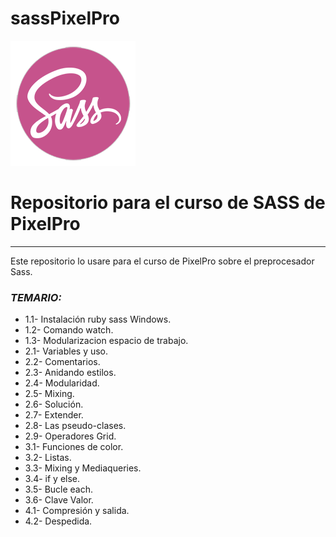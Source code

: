 # sassPixelPro
![Imagen Logotipo Sass](/img-sass.png)
# Repositorio para el curso de SASS de PixelPro #

----------


Este repositorio lo usare para el curso de PixelPro sobre el preprocesador Sass.

### *TEMARIO:* ###

- 1.1- Instalación ruby sass Windows.
- 1.2- Comando watch.
- 1.3- Modularizacion espacio de trabajo.
- 2.1- Variables y uso. 
- 2.2- Comentarios.
- 2.3- Anidando estilos.
- 2.4- Modularidad.
- 2.5- Mixing.
- 2.6- Solución.
- 2.7- Extender.
- 2.8- Las pseudo-clases.
- 2.9- Operadores Grid.
- 3.1- Funciones de color.
- 3.2- Listas.
- 3.3- Mixing y Mediaqueries.
- 3.4- if y else.
- 3.5- Bucle each.
- 3.6- Clave Valor.
- 4.1- Compresión y salida.
- 4.2- Despedida.


